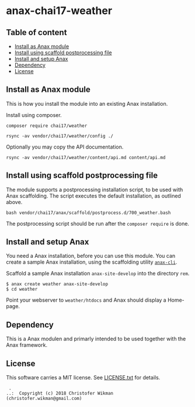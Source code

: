 anax-chai17-weather
==================================


Table of content
------------------------------------

* [Install as Anax module](#Install-as-Anax-module)
* [Install using scaffold postprocessing file](#Install-using-scaffold-postprocessing-file)
* [Install and setup Anax](#Install-and-setup-Anax)
* [Dependency](#Dependency)
* [License](#License)




Install as Anax module
------------------------------------

This is how you install the module into an existing Anax installation.

Install using composer.

```
composer require chai17/weather
```

```
rsync -av vendor/chai17/weather/config ./
```

Optionally you may copy the API documentation.

```
rsync -av vendor/chai17/weather/content/api.md content/api.md
```




Install using scaffold postprocessing file
------------------------------------

The module supports a postprocessing installation script, to be used with Anax scaffolding. The script executes the default installation, as outlined above.

```text
bash vendor/chai17/anax/scaffold/postprocess.d/700_weather.bash
```

The postprocessing script should be run after the `composer require` is done.



Install and setup Anax
------------------------------------

You need a Anax installation, before you can use this module. You can create a sample Anax installation, using the scaffolding utility [`anax-cli`](https://github.com/canax/anax-cli).

Scaffold a sample Anax installation `anax-site-develop` into the directory `rem`.

```
$ anax create weather anax-site-develop
$ cd weather
```

Point your webserver to `weather/htdocs` and Anax should display a Home-page.



Dependency
------------------

This is a Anax modulen and primarly intended to be used together with the Anax framework.



License
------------------

This software carries a MIT license. See [LICENSE.txt](LICENSE.txt) for details.



```
 .  
..:  Copyright (c) 2018 Christofer Wikman (christofer.wikman@gmail.com)
```

